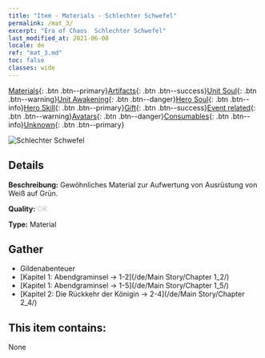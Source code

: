 ```yaml
---
title: "Item - Materials - Schlechter Schwefel"
permalink: /mat_3/
excerpt: "Era of Chaos  Schlechter Schwefel"
last_modified_at: 2021-06-08
locale: de
ref: "mat_3.md"
toc: false
classes: wide
---
```

 [Materials](/ItemsDE/){: .btn .btn--primary}[Artifacts](/ItemsDE/Artifacts/){: .btn .btn--success}[Unit Soul](/ItemsDE/UnitSoul/){: .btn .btn--warning}[Unit Awakening](/ItemsDE/UnitAwakening/){: .btn .btn--danger}[Hero Soul](/ItemsDE/HeroSoul/){: .btn .btn--info}[Hero Skill](/ItemsDE/HeroSkill/){: .btn .btn--primary}[Gift](/ItemsDE/Gift/){: .btn .btn--success}[Event related](/ItemsDE/Events/){: .btn .btn--warning}[Avatars](/ItemsDE/Avatars/){: .btn .btn--danger}[Consumables](/ItemsDE/Consumables/){: .btn .btn--info}[Unknown](/ItemsDE/Unknown/){: .btn .btn--primary}

 ![Schlechter Schwefel](/images/t/i_cailiao_liuhuang1.png)

## Details
 **Beschreibung:** Gewöhnliches Material zur Aufwertung von Ausrüstung von Weiß auf Grün.

 **Quality:** <span style="color: #C0C0C0">OK</span>

 **Type:** Material

## Gather

*    Gildenabenteuer 
*    [Kapitel 1: Abendgraminsel -> 1-2](/de/Main Story/Chapter 1_2/) 
*    [Kapitel 1: Abendgraminsel -> 1-5](/de/Main Story/Chapter 1_5/) 
*    [Kapitel 2: Die Rückkehr der Königin -> 2-4](/de/Main Story/Chapter 2_4/) 

## This item contains:

  None

